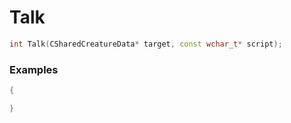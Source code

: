 # Talk

```cpp - C++
int Talk(CSharedCreatureData* target, const wchar_t* script);
```

### Examples
```cpp - C++
{

}
```

